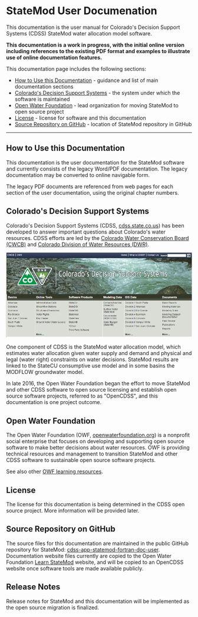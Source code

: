 # StateMod User Documenation #

This documentation is the user manual for Colorado's Decision Support Systems (CDSS) StateMod water allocation model software.

**This documentation is a work in progress, with the initial online version including references to the existing PDF format
and examples to illustrate use of online documentation features.**

This documentation page includes the following sections:

* [How to Use this Documentation](#how-to-use-this-documentation) - guidance and list of main documentation sections
* [Colorado's Decision Support Systems](#colorados-decision-support-systems) - the system under which the software is maintained
* [Open Water Foundation](#open-water-foundation) - lead organization for moving StateMod to open source project
* [License](#license) - license for software and this documentation
* [Source Repository on GitHub](#source-repository-on-github) - location of StateMod repository in GitHub

------------

## How to Use this Documentation ##

This documentation is the user documentation for the StateMod software and currently consists of the legacy Word/PDF documentation. 
The legacy documentation may be converted to online navigable form.

The legacy PDF documents are referenced from web pages for each section of the user documentation,
using the original chapter numbers.

## Colorado's Decision Support Systems ##

Colorado's Decision Support Systems (CDSS, [cdss.state.co.us](http://cdss.state.co.us))
has been developed to answer important questions about Colorado's water resources.
CDSS efforts are led by the [Colorado Water Conservation Board (CWCB)](http://cwcb.state.co.us)
and [Colorado Division of Water Resources (DWR)](http://water.state.co.us).

![CDSS Website](index-images/CDSS-website.png)

One component of CDSS is the StateMod water allocation model, which estimates water allocation given water supply and demand and
physical and legal (water right) constraints on water decisions.
StateMod results are linked to the StateCU consumptive use model and in some basins the MODFLOW groundwater model.

In late 2016, the Open Water Foundation began the effort to move StateMod and other CDSS software to open source licensing
and establish open source software projects, referred to as "OpenCDSS", and this documentation is one project outcome.

## Open Water Foundation ##

The Open Water Foundation (OWF, [openwaterfoundation.org](http://openwaterfoundation.org)) is a nonprofit social enterprise
that focuses on developing and supporting open source software to make better
decisions about water resources.  OWF is providing technical resources and management to
transition StateMod and other CDSS software to sustainable open source software projects.

See also other [OWF learning resources](http://learn.openwaterfoundation.org).

## License ##

The license for this documentation is being determined in the CDSS open source project.
More information will be provided later.

## Source Repository on GitHub ##

The source files for this documentation are maintained in the public GitHub repository for StateMod: [cdss-app-statemod-fortran-doc-user](https://github.com/OpenWaterFoundation/cdss-app-statemod-fortran-doc-user).
Documentation website files currently are copied to the Open Water Foundation [Learn StateMod](http://learn.openwaterfoundation.org/cdss-learn-statemod/) website,
and will be copied to an OpenCDSS website once software tools are made available publicly.

## Release Notes ##

Release notes for StateMod and this documentation will be implemented as the open source migration is finalized.
